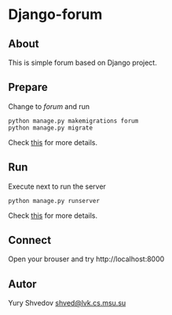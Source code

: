 # Django-forum

## About

This is simple forum based on Django project.

## Prepare

Change to _forum_  and run
<pre><code>python manage.py makemigrations forum
python manage.py migrate</code></pre>
Check [this](https://docs.djangoproject.com/en/1.7/intro/tutorial01/#database-setup) for more details.

## Run

Execute next to run the server
<pre><code>python manage.py runserver</code></pre>
Check [this](https://docs.djangoproject.com/en/1.7/intro/tutorial01/#the-development-server) for more details.

## Connect

Open your brouser and try http://localhost:8000

## Autor

Yury Shvedov <shved@lvk.cs.msu.su>
